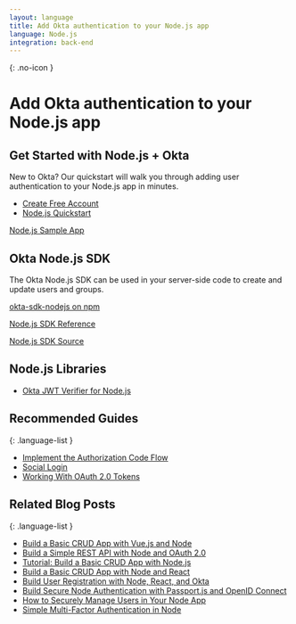 ```yaml
---
layout: language
title: Add Okta authentication to your Node.js app
language: Node.js
integration: back-end
---
```


{: .no-icon }
# Add Okta authentication to your Node.js app 

## Get Started with Node.js + Okta

New to Okta? Our quickstart will walk you through adding user authentication to your Node.js app in minutes.

<ul class='language-ctas'>
	<li>
		<a href='https://developer.okta.com/signup/' class='Button--red' data-proofer-ignore>
			<span>Create Free Account</span>
		</a>
	</li>
	<li>
		<a href='/quickstart/#/okta-sign-in-page/nodejs/' class='Button--blue' data-proofer-ignore>
			<span>Node.js Quickstart</span>
		</a>
	</li>
</ul>

<a href='https://github.com/okta/samples-nodejs-express-4'>
	<span class='fa fa-github'></span> <span>Node.js Sample App</span>
</a>

## Okta Node.js SDK

The Okta Node.js SDK can be used in your server-side code to create and update users and groups.

<a href='https://www.npmjs.com/package/@okta/okta-sdk-nodejs' class="language-reference">
	<span class='icon download-16'></span> <span>okta-sdk-nodejs on npm</span>
</a>

<p class="language-reference">
	<a href='https://developer.okta.com/okta-sdk-nodejs/jsdocs/' class="language-reference">
		<span class='icon expression-16'></span> 
		<span>Node.js SDK Reference</span>
	</a>
</p>

<a href='https://developer.okta.com/okta-sdk-nodejs/jsdocs/'>
	<span class='fa fa-github'></span> <span>Node.js SDK Source</span>
</a>

## Node.js Libraries

<ul class="language-libraries">
	<li>
		<i class='fa fa-github'></i>
		<a href="https://github.com/okta/okta-oidc-js/tree/master/packages/jwt-verifier">
			<span>Okta JWT Verifier for Node.js</span>
		</a>
	</li>
</ul>

## Recommended Guides

{: .language-list }
- [Implement the Authorization Code Flow](/authentication-guide/implementing-authentication/auth-code)
- [Social Login](/authentication-guide/social-login/)
- [Working With OAuth 2.0 Tokens](/authentication-guide/tokens/)

## Related Blog Posts

{: .language-list }
- [Build a Basic CRUD App with Vue.js and Node](/blog/2018/02/15/build-crud-app-vuejs-node)
- [Build a Simple REST API with Node and OAuth 2.0](/blog/2018/08/21/build-secure-rest-api-with-node)
- [Tutorial: Build a Basic CRUD App with Node.js](/blog/2018/06/28/tutorial-build-a-basic-crud-app-with-node)
- [Build a Basic CRUD App with Node and React](/blog/2018/07/10/build-a-basic-crud-app-with-node-and-react)
- [Build User Registration with Node, React, and Okta](/blog/2018/02/06/build-user-registration-with-node-react-and-okta)
- [Build Secure Node Authentication with Passport.js and OpenID Connect](/blog/2018/05/18/node-authentication-with-passport-and-oidc)
- [How to Securely Manage Users in Your Node App](/blog/2018/06/26/securely-manage-users-node-app)
- [Simple Multi-Factor Authentication in Node](/blog/2018/05/22/simple-multifactor-authentication-in-node)


